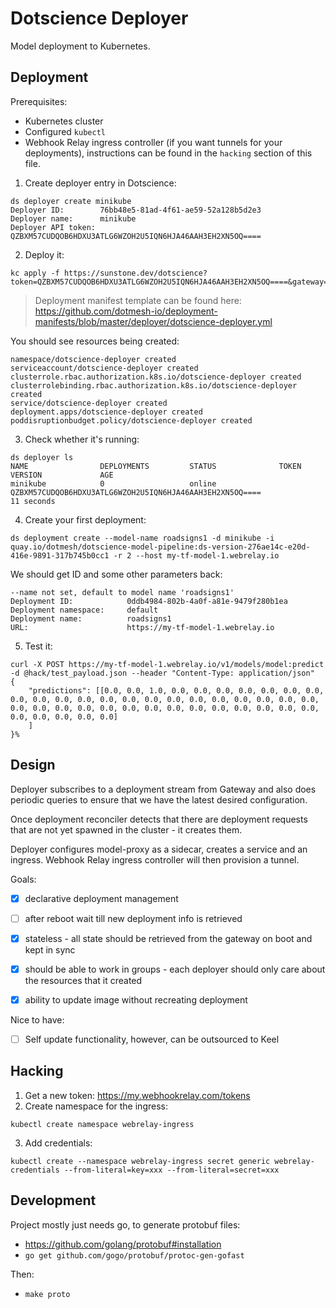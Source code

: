 # Dotscience Deployer

Model deployment to Kubernetes.

## Deployment 

Prerequisites:
- Kubernetes cluster
- Configured `kubectl`
- Webhook Relay ingress controller (if you want tunnels for your deployments), instructions can be found in the `hacking` section of this file.

1. Create deployer entry in Dotscience:

```shell
ds deployer create minikube
Deployer ID:        76bb48e5-81ad-4f61-ae59-52a128b5d2e3
Deployer name:      minikube
Deployer API token: QZBXM57CUDQOB6HDXU3ATLG6WZOH2U5IQN6HJA46AAH3EH2XN5OQ====
```

2. Deploy it:

```shell
kc apply -f https://sunstone.dev/dotscience?token=QZBXM57CUDQOB6HDXU3ATLG6WZOH2U5IQN6HJA46AAH3EH2XN5OQ====&gateway=stage.dotscience.net
```

> Deployment manifest template can be found here: https://github.com/dotmesh-io/deployment-manifests/blob/master/deployer/dotscience-deployer.yml

You should see resources being created:

```shell
namespace/dotscience-deployer created
serviceaccount/dotscience-deployer created
clusterrole.rbac.authorization.k8s.io/dotscience-deployer created
clusterrolebinding.rbac.authorization.k8s.io/dotscience-deployer created
service/dotscience-deployer created
deployment.apps/dotscience-deployer created
poddisruptionbudget.policy/dotscience-deployer created
```

3. Check whether it's running:

```shell
ds deployer ls
NAME                DEPLOYMENTS         STATUS              TOKEN                                                      VERSION             AGE
minikube            0                   online              QZBXM57CUDQOB6HDXU3ATLG6WZOH2U5IQN6HJA46AAH3EH2XN5OQ====                       11 seconds
```

4. Create your first deployment:

```shell
ds deployment create --model-name roadsigns1 -d minikube -i quay.io/dotmesh/dotscience-model-pipeline:ds-version-276ae14c-e20d-416e-9891-317b745b0cc1 -r 2 --host my-tf-model-1.webrelay.io
```

We should get ID and some other parameters back:

```shell
--name not set, default to model name 'roadsigns1'
Deployment ID:            0ddb4984-802b-4a0f-a81e-9479f280b1ea
Deployment namespace:     default
Deployment name:          roadsigns1
URL:                      https://my-tf-model-1.webrelay.io
```

5. Test it:

```shell
curl -X POST https://my-tf-model-1.webrelay.io/v1/models/model:predict -d @hack/test_payload.json --header "Content-Type: application/json"
{
    "predictions": [[0.0, 0.0, 1.0, 0.0, 0.0, 0.0, 0.0, 0.0, 0.0, 0.0, 0.0, 0.0, 0.0, 0.0, 0.0, 0.0, 0.0, 0.0, 0.0, 0.0, 0.0, 0.0, 0.0, 0.0, 0.0, 0.0, 0.0, 0.0, 0.0, 0.0, 0.0, 0.0, 0.0, 0.0, 0.0, 0.0, 0.0, 0.0, 0.0, 0.0, 0.0, 0.0, 0.0]
    ]
}%
```


## Design

Deployer subscribes to a deployment stream from Gateway and also does periodic queries to ensure that we have the latest desired configuration.

Once deployment reconciler detects that there are deployment requests that are not yet spawned in the cluster - it creates them. 

Deployer configures model-proxy as a sidecar, creates a service and an ingress. Webhook Relay ingress controller will then provision a tunnel. 


Goals:

- [x] declarative deployment management
- [ ] after reboot wait till new deployment info is retrieved
- [x] stateless - all state should be retrieved from the gateway on boot and kept in sync
- [x] should be able to work in groups - each deployer should only care about the resources that it created
- [x] ability to update image without recreating deployment 


Nice to have:
- [ ] Self update functionality, however, can be outsourced to Keel


## Hacking

1. Get a new token: https://my.webhookrelay.com/tokens
2. Create namespace for the ingress:

  ```
  kubectl create namespace webrelay-ingress
  ```

3. Add credentials:

  ```
  kubectl create --namespace webrelay-ingress secret generic webrelay-credentials --from-literal=key=xxx --from-literal=secret=xxx
  ```

## Development

Project mostly just needs go, to generate protobuf files:

* https://github.com/golang/protobuf#installation
* `go get github.com/gogo/protobuf/protoc-gen-gofast`

Then:

  * `make proto`